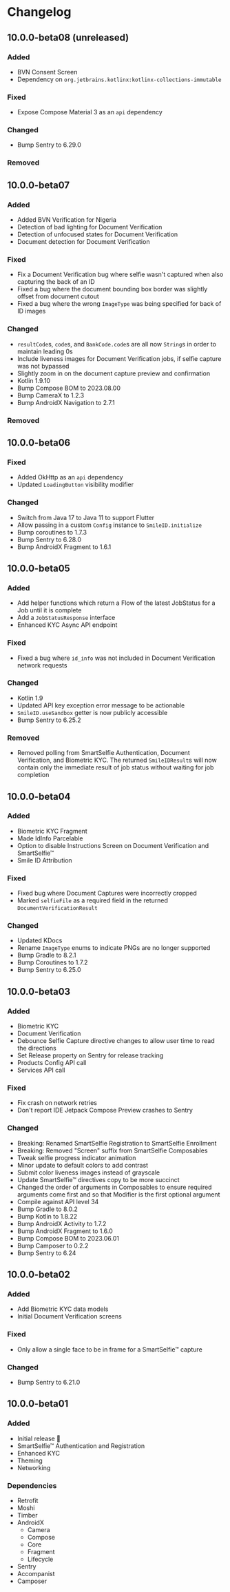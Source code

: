 # Changelog

## 10.0.0-beta08 (unreleased)

### Added
- BVN Consent Screen
- Dependency on `org.jetbrains.kotlinx:kotlinx-collections-immutable`

### Fixed
- Expose Compose Material 3 as an `api` dependency 

### Changed
- Bump Sentry to 6.29.0

### Removed

## 10.0.0-beta07

### Added
- Added BVN Verification for Nigeria
- Detection of bad lighting for Document Verification
- Detection of unfocused states for Document Verification
- Document detection for Document Verification

### Fixed
- Fix a Document Verification bug where selfie wasn't captured when also capturing the back of an ID
- Fixed a bug where the document bounding box border was slightly offset from document cutout
- Fixed a bug where the wrong `ImageType` was being specified for back of ID images

### Changed
- `resultCode`s, `code`s, and `BankCode.code`s are all now `String`s in order to maintain leading 0s
- Include liveness images for Document Verification jobs, if selfie capture was not bypassed
- Slightly zoom in on the document capture preview and confirmation
- Kotlin 1.9.10
- Bump Compose BOM to 2023.08.00
- Bump CameraX to 1.2.3
- Bump AndroidX Navigation to 2.7.1

### Removed

## 10.0.0-beta06

### Fixed
- Added OkHttp as an `api` dependency
- Updated `LoadingButton` visibility modifier

### Changed
- Switch from Java 17 to Java 11 to support Flutter
- Allow passing in a custom `Config` instance to `SmileID.initialize`  
- Bump coroutines to 1.7.3
- Bump Sentry to 6.28.0
- Bump AndroidX Fragment to 1.6.1

## 10.0.0-beta05

### Added
- Add helper functions which return a Flow of the latest JobStatus for a Job until it is complete
- Add a `JobStatusResponse` interface
- Enhanced KYC Async API endpoint

### Fixed
- Fixed a bug where `id_info` was not included in Document Verification network requests

### Changed
- Kotlin 1.9
- Updated API key exception error message to be actionable
- `SmileID.useSandbox` getter is now publicly accessible
- Bump Sentry to 6.25.2

### Removed
- Removed polling from SmartSelfie Authentication, Document Verification, and Biometric KYC. The
  returned `SmileIDResult`s will now contain only the immediate result of job status without waiting
  for job completion

## 10.0.0-beta04

### Added
- Biometric KYC Fragment
- Made IdInfo Parcelable
- Option to disable Instructions Screen on Document Verification and SmartSelfie™
- Smile ID Attribution

### Fixed
- Fixed bug where Document Captures were incorrectly cropped
- Marked `selfieFile` as a required field in the returned `DocumentVerificationResult` 

### Changed
- Updated KDocs
- Rename `ImageType` enums to indicate PNGs are no longer supported 
- Bump Gradle to 8.2.1
- Bump Coroutines to 1.7.2
- Bump Sentry to 6.25.0

## 10.0.0-beta03

### Added
- Biometric KYC
- Document Verification
- Debounce Selfie Capture directive changes to allow user time to read the directions
- Set Release property on Sentry for release tracking
- Products Config API call
- Services API call

### Fixed
- Fix crash on network retries
- Don't report IDE Jetpack Compose Preview crashes to Sentry

### Changed
- Breaking: Renamed SmartSelfie Registration to SmartSelfie Enrollment
- Breaking: Removed "Screen" suffix from SmartSelfie Composables
- Tweak selfie progress indicator animation
- Minor update to default colors to add contrast
- Submit color liveness images instead of grayscale 
- Update SmartSelfie™ directives copy to be more succinct
- Changed the order of arguments in Composables to ensure required arguments come first and so that
  Modifier is the first optional argument
- Compile against API level 34
- Bump Gradle to 8.0.2
- Bump Kotlin to 1.8.22
- Bump AndroidX Activity to 1.7.2
- Bump AndroidX Fragment to 1.6.0
- Bump Compose BOM to 2023.06.01
- Bump Camposer to 0.2.2
- Bump Sentry to 6.24

## 10.0.0-beta02

### Added
- Add Biometric KYC data models
- Initial Document Verification screens

### Fixed
- Only allow a single face to be in frame for a SmartSelfie™ capture

### Changed
- Bump Sentry to 6.21.0

## 10.0.0-beta01

### Added
- Initial release 🎉
- SmartSelfie™ Authentication and Registration
- Enhanced KYC
- Theming
- Networking

### Dependencies
- Retrofit
- Moshi
- Timber
- AndroidX
  - Camera
  - Compose
  - Core
  - Fragment
  - Lifecycle
- Sentry
- Accompanist
- Camposer
